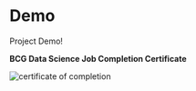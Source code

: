 # Demo

Project Demo!

**BCG Data Science Job Completion Certificate**

![certificate of completion](https://github.com/martinktay/boston-group-consulting-data-science-job-simulation-project/assets/15663589/e9b328a8-a298-4e32-b81a-128874e78b15)
